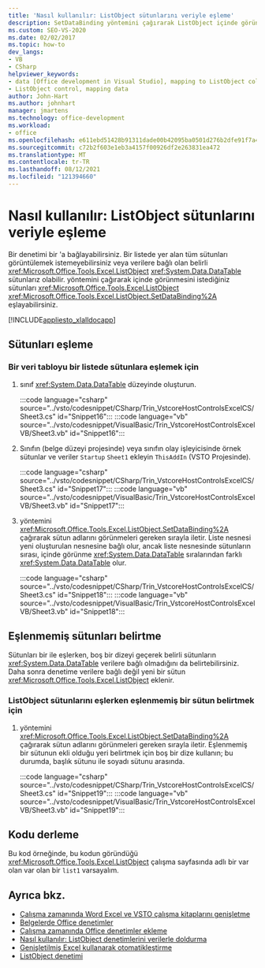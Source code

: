 ```yaml
---
title: 'Nasıl kullanılır: ListObject sütunlarını veriyle eşleme'
description: SetDataBinding yöntemini çağırarak ListObject içinde görünmesini istediğiniz sütunları nasıl eşleyebilirsiniz?
ms.custom: SEO-VS-2020
ms.date: 02/02/2017
ms.topic: how-to
dev_langs:
- VB
- CSharp
helpviewer_keywords:
- data [Office development in Visual Studio], mapping to ListObject column
- ListObject control, mapping data
author: John-Hart
ms.author: johnhart
manager: jmartens
ms.technology: office-development
ms.workload:
- office
ms.openlocfilehash: e611ebd51428b91311dade00b42095ba0501d276b2dfe91f7a407593894348fc
ms.sourcegitcommit: c72b2f603e1eb3a4157f00926df2e263831ea472
ms.translationtype: MT
ms.contentlocale: tr-TR
ms.lasthandoff: 08/12/2021
ms.locfileid: "121394660"
---
```

# <a name="how-to-map-listobject-columns-to-data"></a>Nasıl kullanılır: ListObject sütunlarını veriyle eşleme
  Bir denetimi bir 'a bağlayabilirsiniz. Bir listede yer alan tüm sütunları görüntülemek istemeyebilirsiniz veya verilere bağlı olan belirli <xref:Microsoft.Office.Tools.Excel.ListObject> <xref:System.Data.DataTable> sütunlarız olabilir. yöntemini çağırarak içinde görünmesini istediğiniz sütunları <xref:Microsoft.Office.Tools.Excel.ListObject> <xref:Microsoft.Office.Tools.Excel.ListObject.SetDataBinding%2A> eşlayabilirsiniz.

 [!INCLUDE[appliesto_xlalldocapp](../vsto/includes/appliesto-xlalldocapp-md.md)]

## <a name="map-columns"></a>Sütunları eşleme

### <a name="to-map-a-data-table-to-columns-in-a-list"></a>Bir veri tabloyu bir listede sütunlara eşlemek için

1. sınıf <xref:System.Data.DataTable> düzeyinde oluşturun.

     :::code language="csharp" source="../vsto/codesnippet/CSharp/Trin_VstcoreHostControlsExcelCS/Sheet3.cs" id="Snippet16":::
     :::code language="vb" source="../vsto/codesnippet/VisualBasic/Trin_VstcoreHostControlsExcelVB/Sheet3.vb" id="Snippet16":::

2. Sınıfın (belge düzeyi projesinde) veya sınıfın olay işleyicisinde örnek sütunlar ve veriler `Startup` `Sheet1` ekleyin `ThisAddIn` (VSTO Projesinde).

     :::code language="csharp" source="../vsto/codesnippet/CSharp/Trin_VstcoreHostControlsExcelCS/Sheet3.cs" id="Snippet17":::
     :::code language="vb" source="../vsto/codesnippet/VisualBasic/Trin_VstcoreHostControlsExcelVB/Sheet3.vb" id="Snippet17":::

3. yöntemini <xref:Microsoft.Office.Tools.Excel.ListObject.SetDataBinding%2A> çağırarak sütun adlarını görünmeleri gereken sırayla iletir. Liste nesnesi yeni oluşturulan nesnesine bağlı olur, ancak liste nesnesinde sütunların sırası, içinde görünme <xref:System.Data.DataTable> sıralarından farklı <xref:System.Data.DataTable> olur.

     :::code language="csharp" source="../vsto/codesnippet/CSharp/Trin_VstcoreHostControlsExcelCS/Sheet3.cs" id="Snippet18":::
     :::code language="vb" source="../vsto/codesnippet/VisualBasic/Trin_VstcoreHostControlsExcelVB/Sheet3.vb" id="Snippet18":::

## <a name="specify-unmapped-columns"></a>Eşlenmemiş sütunları belirtme
 Sütunları bir ile eşlerken, boş bir dizeyi geçerek belirli sütunların <xref:System.Data.DataTable> verilere bağlı olmadığını da belirtebilirsiniz. Daha sonra denetime verilere bağlı değil yeni bir sütun <xref:Microsoft.Office.Tools.Excel.ListObject> eklenir.

### <a name="to-specify-an-unmapped-column-when-mapping-listobject-columns"></a>ListObject sütunlarını eşlerken eşlenmemiş bir sütun belirtmek için

1. yöntemini <xref:Microsoft.Office.Tools.Excel.ListObject.SetDataBinding%2A> çağırarak sütun adlarını görünmeleri gereken sırayla iletir. Eşlenmemiş bir sütunun ekli olduğu yeri belirtmek için boş bir dize kullanın; bu durumda, başlık sütunu ile soyadı sütunu arasında.

     :::code language="csharp" source="../vsto/codesnippet/CSharp/Trin_VstcoreHostControlsExcelCS/Sheet3.cs" id="Snippet19":::
     :::code language="vb" source="../vsto/codesnippet/VisualBasic/Trin_VstcoreHostControlsExcelVB/Sheet3.vb" id="Snippet19":::

## <a name="compile-the-code"></a>Kodu derleme
 Bu kod örneğinde, bu kodun göründüğü <xref:Microsoft.Office.Tools.Excel.ListObject> çalışma sayfasında adlı bir var olan var olan bir `list1` varsayalım.

## <a name="see-also"></a>Ayrıca bkz.
- [Çalışma zamanında Word Excel ve VSTO çalışma kitaplarını genişletme](../vsto/extending-word-documents-and-excel-workbooks-in-vsto-add-ins-at-run-time.md)
- [Belgelerde Office denetimler](../vsto/controls-on-office-documents.md)
- [Çalışma zamanında Office denetimler ekleme](../vsto/adding-controls-to-office-documents-at-run-time.md)
- [Nasıl kullanılır: ListObject denetimlerini verilerle doldurma](../vsto/how-to-fill-listobject-controls-with-data.md)
- [Genişletilmiş Excel kullanarak otomatikleştirme](../vsto/automating-excel-by-using-extended-objects.md)
- [ListObject denetimi](../vsto/listobject-control.md)
